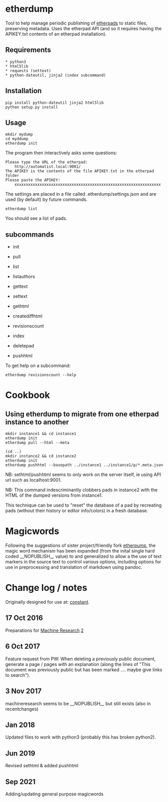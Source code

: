 etherdump
=========

Tool to help manage periodic publishing of [etherpads](http://etherpad.org/) to static files, preserving metadata. Uses the etherpad API (and so it requires having the APIKEY.txt contents of an etherpad installation).


Requirements
-------------
	* python3
	* html5lib
	* requests (settext)
	* python-dateutil, jinja2 (index subcommand)

Installation
-------------

    pip install python-dateutil jinja2 html5lib
    python setup.py install

Usage
---------------
	mkdir mydump
	cd myddump
	etherdump init

The program then interactively asks some questions:

	Please type the URL of the etherpad: 
		http://automatist.local:9001/
	The APIKEY is the contents of the file APIKEY.txt in the etherpad folder
	Please paste the APIKEY: 
		xxxxxxxxxxxxxxxxxxxxxxxxxxxxxxxxxxxxxxxxxxxxxxxxxxxxxxxxxxxxxxxx

The settings are placed in a file called .etherdump/settings.json and are used (by default) by future commands.


	etherdump list

You should see a list of pads.


subcommands
----------

* init
* pull
* list

* listauthors
* gettext
* settext
* gethtml
* creatediffhtml
* revisionscount
* index
* deletepad
* pushhtml

To get help on a subcommand:

	etherdump revisionscount --help


Cookbook
========================

Using etherdump to migrate from one etherpad instance to another
------------------------------------------------------------------

    mkdir instance1 && cd instance1
    etherdump init
    etherdump pull --html --meta

    (cd ..)
    mkdir instance2 && cd instance2
    etherdump init
    etherdump pushhtml --basepath ../instance1 ../instance1/p/*.meta.json

NB: sethtml/pushhtml seems to only work on the server itself, ie using API url such as localhost:9001.

NB: This command indescriminantly clobbers pads in instance2 with the HTML of the dumped versions from instance1.

This technique can be used to "reset" the database of a pad by recreating pads (without their history or editor info/colors) in a fresh database.


Magicwords
=================
Following the suggestions of sister project/friendly fork [etherpump](https://git.vvvvvvaria.org/varia/etherpump/), the magic word mechanism has been expanded (from the inital single hard coded \_\_NOPUBLISH__ value) to and generalized to allow a the use of text markers in the source text to control various options, including options for use in preprocessing and translation of markdown using pandoc.







Change log / notes
=======================

Originally designed for use at: [constant](http://etherdump.constantvzw.org/).


17 Oct 2016
-----------------------------------------------
Preparations for [Machine Research](https://machineresearch.wordpress.com/) [2](http://constantvzw.org/site/Machine-Research,2646.html)


6 Oct 2017
----------------------
Feature request from PW: When deleting a previously public document, generate a page / pages with an explanation (along the lines of "This document was previously public but has been marked .... maybe give links to search").

3 Nov 2017
---------------
machineresearch seems to be \_\_NOPUBLISH__ but still exists (also in recentchanges)

Jan 2018
-------------
Updated files to work with python3 (probably this has broken python2).

Jun 2019
-------------
Revised sethtml & added pushhtml

Sep 2021
-----------
Adding/updating general purpose magicwords
